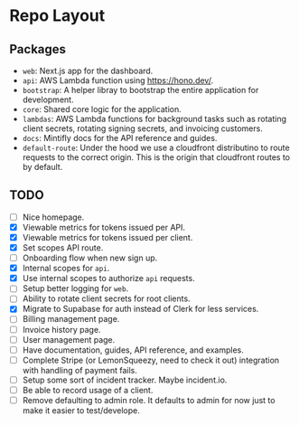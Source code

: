 # Repo Layout

## Packages

- `web`: Next.js app for the dashboard.
- `api`: AWS Lambda function using https://hono.dev/.
- `bootstrap`: A helper libray to bootstrap the entire application for development.
- `core`: Shared core logic for the application.
- `lambdas`: AWS Lambda functions for background tasks such as rotating client secrets, rotating signing secrets, and invoicing customers.
- `docs`: Mintifly docs for the API reference and guides.
- `default-route`: Under the hood we use a cloudfront distributino to route requests to the correct origin. This is the origin that cloudfront routes to by default.

## TODO

- [ ] Nice homepage.
- [x] Viewable metrics for tokens issued per API.
- [x] Viewable metrics for tokens issued per client.
- [x] Set scopes API route.
- [ ] Onboarding flow when new sign up.
- [x] Internal scopes for `api`.
- [x] Use internal scopes to authorize `api` requests.
- [ ] Setup better logging for `web`.
- [ ] Ability to rotate client secrets for root clients.
- [x] Migrate to Supabase for auth instead of Clerk for less services.
- [ ] Billing management page.
- [ ] Invoice history page.
- [ ] User management page.
- [ ] Have documentation, guides, API reference, and examples.
- [ ] Complete Stripe (or LemonSqueezy, need to check it out) integration with handling of payment fails.
- [ ] Setup some sort of incident tracker. Maybe incident.io.
- [ ] Be able to record usage of a client.
- [ ] Remove defaulting to admin role. It defaults to admin for now just to make it easier to test/develope.
